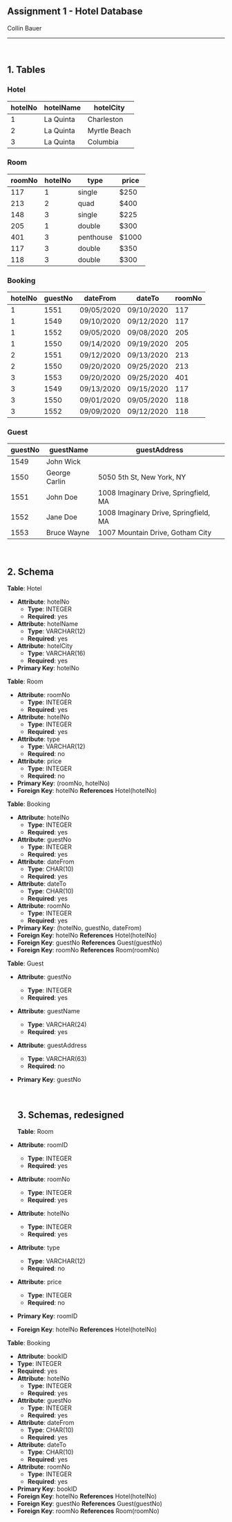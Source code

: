 ## Assignment 1 - Hotel Database

Collin Bauer

---

<br/>

## 1. Tables

### Hotel
| hotelNo | hotelName | hotelCity |
|-|-|-|
| 1 | La Quinta | Charleston |
| 2 | La Quinta | Myrtle Beach |
| 3 | La Quinta | Columbia |

### Room
| roomNo | hotelNo | type | price |
|-|-|-|-|
| 117 | 1 | single | $250 |
| 213 | 2 | quad | $400 |
| 148 | 3 | single | $225 |
| 205 | 1 | double | $300 |
| 401 | 3 | penthouse | $1000 |
| 117 | 3 | double | $350 |
| 118 | 3 | double | $300 |

### Booking
| hotelNo | guestNo | dateFrom | dateTo | roomNo |
|-|-|-|-|-|
| 1 | 1551 | 09/05/2020 | 09/10/2020 | 117 |
| 1 | 1549 | 09/10/2020 | 09/12/2020 | 117 |
| 1 | 1552 | 09/05/2020 | 09/08/2020 | 205 |
| 1 | 1550 | 09/14/2020 | 09/19/2020 | 205 |
| 2 | 1551 | 09/12/2020 | 09/13/2020 | 213 |
| 2 | 1550 | 09/20/2020 | 09/25/2020 | 213 |
| 3 | 1553 | 09/20/2020 | 09/25/2020 | 401 |
| 3 | 1549 | 09/13/2020 | 09/15/2020 | 117 |
| 3 | 1550 | 09/01/2020 | 09/05/2020 | 118 |
| 3 | 1552 | 09/09/2020 | 09/12/2020 | 118 |

### Guest
| guestNo | guestName | guestAddress |
|-|-|-|
| 1549 | John Wick |  |
| 1550 | George Carlin | 5050 5th St, New York, NY |
| 1551 | John Doe | 1008 Imaginary Drive, Springfield, MA |
| 1552 | Jane Doe | 1008 Imaginary Drive, Springfield, MA |
| 1553 | Bruce Wayne | 1007 Mountain Drive, Gotham City |

<br/>

## 2. Schema

**Table**: Hotel
- **Attribute**: hotelNo
  - **Type**: INTEGER
  - **Required**: yes
- **Attribute**: hotelName
  - **Type**: VARCHAR(12)
  - **Required**: yes
- **Attribute**: hotelCity
  - **Type**: VARCHAR(16)
  - **Required**: yes
- **Primary Key**: hotelNo

**Table**: Room
- **Attribute**: roomNo
  - **Type**: INTEGER
  - **Required**: yes
- **Attribute**: hotelNo
  - **Type**: INTEGER
  - **Required**: yes
- **Attribute**: type
  - **Type**: VARCHAR(12)
  - **Required**: no
- **Attribute**: price
  - **Type**: INTEGER
  - **Required**: no
- **Primary Key**: (roomNo, hotelNo)
- **Foreign Key**: hotelNo **References** Hotel(hotelNo)

**Table**: Booking
- **Attribute**: hotelNo
  - **Type**: INTEGER
  - **Required**: yes
- **Attribute**: guestNo
  - **Type**: INTEGER
  - **Required**: yes
- **Attribute**: dateFrom
  - **Type**: CHAR(10)
  - **Required**: yes
- **Attribute**: dateTo
  - **Type**: CHAR(10)
  - **Required**: yes
- **Attribute**: roomNo
  - **Type**: INTEGER
  - **Required**: yes
- **Primary Key**: (hotelNo, guestNo, dateFrom)
- **Foreign Key**: hotelNo **References** Hotel(hotelNo)
- **Foreign Key**: guestNo **References** Guest(guestNo)
- **Foreign Key**: roomNo **References** Room(roomNo)

**Table**: Guest
- **Attribute**: guestNo
  - **Type**: INTEGER
  - **Required**: yes
- **Attribute**: guestName
  - **Type**: VARCHAR(24)
  - **Required**: yes
- **Attribute**: guestAddress
  - **Type**: VARCHAR(63)
  - **Required**: no
- **Primary Key**: guestNo

  <br/>

  ## 3. Schemas, redesigned

  **Table**: Room
- **Attribute**: roomID
  - **Type**: INTEGER
  - **Required**: yes
- **Attribute**: roomNo
  - **Type**: INTEGER
  - **Required**: yes
- **Attribute**: hotelNo
  - **Type**: INTEGER
  - **Required**: yes
- **Attribute**: type
  - **Type**: VARCHAR(12)
  - **Required**: no
- **Attribute**: price
  - **Type**: INTEGER
  - **Required**: no
- **Primary Key**: roomID
- **Foreign Key**: hotelNo **References** Hotel(hotelNo)

**Table**: Booking
- **Attribute**: bookID
- **Type**: INTEGER
- **Required**: yes
- **Attribute**: hotelNo
  - **Type**: INTEGER
  - **Required**: yes
- **Attribute**: guestNo
  - **Type**: INTEGER
  - **Required**: yes
- **Attribute**: dateFrom
  - **Type**: CHAR(10)
  - **Required**: yes
- **Attribute**: dateTo
  - **Type**: CHAR(10)
  - **Required**: yes
- **Attribute**: roomNo
  - **Type**: INTEGER
  - **Required**: yes
- **Primary Key**: bookID
- **Foreign Key**: hotelNo **References** Hotel(hotelNo)
- **Foreign Key**: guestNo **References** Guest(guestNo)
- **Foreign Key**: roomNo **References** Room(roomNo)